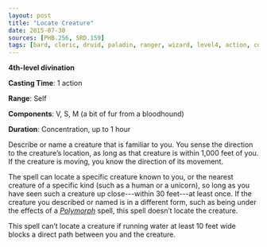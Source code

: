 ```yaml
---
layout: post
title: "Locate Creature"
date: 2015-07-30
sources: [PHB.256, SRD.159]
tags: [bard, cleric, druid, paladin, ranger, wizard, level4, action, concentration, divination]
---
```


**4th-level divination**

**Casting Time**: 1 action

**Range**: Self

**Components**: V, S, M (a bit of fur from a bloodhound)

**Duration**: Concentration, up to 1 hour

Describe or name a creature that is familiar to you. You sense the direction to the creature’s location, as long as that creature is within 1,000 feet of you. If the creature is moving, you know the direction of its movement.

The spell can locate a specific creature known to you, or the nearest creature of a specific kind (such as a human or a unicorn), so long as you have seen such a creature up close---within 30 feet---at least once. If the creature you described or named is in a different form, such as being under the effects of a *[Polymorph](polymorph)* spell, this spell doesn’t locate the creature.

This spell can’t locate a creature if running water at least 10 feet wide blocks a direct path between you and the creature.
